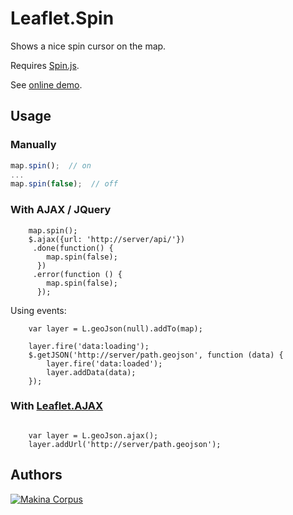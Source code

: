 Leaflet.Spin
============

Shows a nice spin cursor on the map.

Requires [Spin.js](http://fgnass.github.com/spin.js/).

See [online demo](http://jsfiddle.net/vsFNC/).


Usage
-----


### Manually

```javascript
map.spin();  // on
...
map.spin(false);  // off
```

### With AJAX / JQuery

```
    map.spin();
    $.ajax({url: 'http://server/api/'})
     .done(function() {
        map.spin(false);
      })
     .error(function () {
        map.spin(false);
      });

```


Using events:

```
    var layer = L.geoJson(null).addTo(map);
    
    layer.fire('data:loading');
    $.getJSON('http://server/path.geojson', function (data) {
        layer.fire('data:loaded');
        layer.addData(data);
    });

```

### With [Leaflet.AJAX](https://github.com/calvinmetcalf/leaflet-ajax/)

```

    var layer = L.geoJson.ajax();
    layer.addUrl('http://server/path.geojson');

```


Authors
-------

[![Makina Corpus](http://depot.makina-corpus.org/public/logo.gif)](http://makinacorpus.com)
